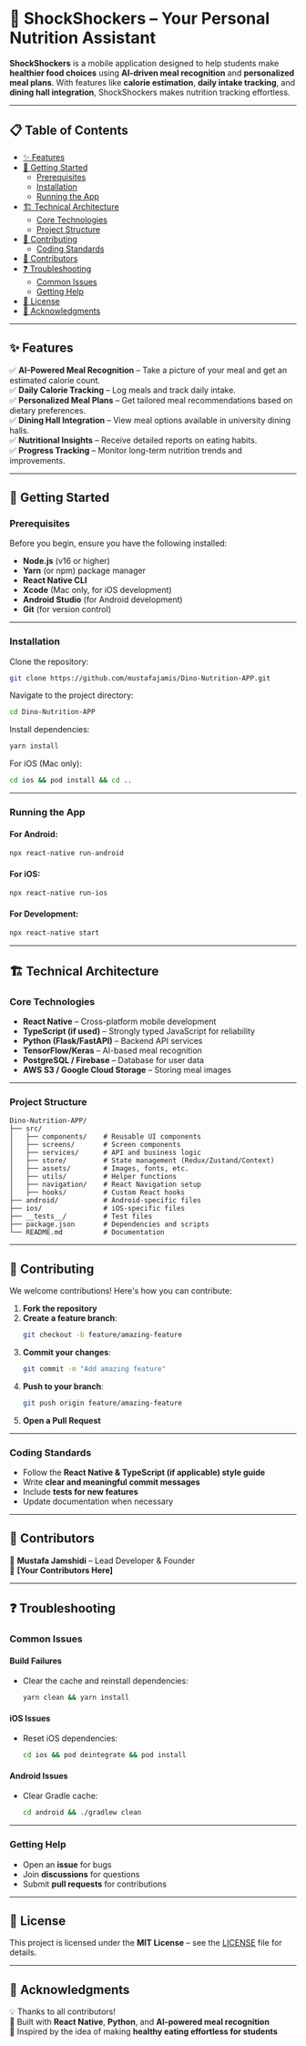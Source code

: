 # 🚀 ShockShockers – Your Personal Nutrition Assistant  

**ShockShockers** is a mobile application designed to help students make **healthier food choices** using **AI-driven meal recognition** and **personalized meal plans**. With features like **calorie estimation**, **daily intake tracking**, and **dining hall integration**, ShockShockers makes nutrition tracking effortless.

---

## 📋 Table of Contents  

- [✨ Features](#-features)  
- [🚀 Getting Started](#-getting-started)  
  - [Prerequisites](#prerequisites)  
  - [Installation](#installation)  
  - [Running the App](#running-the-app)  
- [🏗 Technical Architecture](#-technical-architecture)  
  - [Core Technologies](#core-technologies)  
  - [Project Structure](#project-structure)  
- [🤝 Contributing](#-contributing)  
  - [Coding Standards](#coding-standards)  
- [👥 Contributors](#-contributors)  
- [❓ Troubleshooting](#-troubleshooting)  
  - [Common Issues](#common-issues)  
  - [Getting Help](#getting-help)  
- [📄 License](#-license)  
- [🎉 Acknowledgments](#-acknowledgments)  

---

## ✨ Features  

✅ **AI-Powered Meal Recognition** – Take a picture of your meal and get an estimated calorie count.  
✅ **Daily Calorie Tracking** – Log meals and track daily intake.  
✅ **Personalized Meal Plans** – Get tailored meal recommendations based on dietary preferences.  
✅ **Dining Hall Integration** – View meal options available in university dining halls.  
✅ **Nutritional Insights** – Receive detailed reports on eating habits.  
✅ **Progress Tracking** – Monitor long-term nutrition trends and improvements.  

---

## 🚀 Getting Started  

### Prerequisites  

Before you begin, ensure you have the following installed:  

- **Node.js** (v16 or higher)  
- **Yarn** (or npm) package manager  
- **React Native CLI**  
- **Xcode** (Mac only, for iOS development)  
- **Android Studio** (for Android development)  
- **Git** (for version control)  

---

### Installation  

Clone the repository:  
```sh
git clone https://github.com/mustafajamis/Dino-Nutrition-APP.git
```

Navigate to the project directory:  
```sh
cd Dino-Nutrition-APP
```

Install dependencies:  
```sh
yarn install
```

For iOS (Mac only):  
```sh
cd ios && pod install && cd ..
```

---

### Running the App  

#### For Android:  
```sh
npx react-native run-android
```

#### For iOS:  
```sh
npx react-native run-ios
```

#### For Development:  
```sh
npx react-native start
```

---

## 🏗 Technical Architecture  

### Core Technologies  

- **React Native** – Cross-platform mobile development  
- **TypeScript (if used)** – Strongly typed JavaScript for reliability  
- **Python (Flask/FastAPI)** – Backend API services  
- **TensorFlow/Keras** – AI-based meal recognition  
- **PostgreSQL / Firebase** – Database for user data  
- **AWS S3 / Google Cloud Storage** – Storing meal images  

---

### Project Structure  

```
Dino-Nutrition-APP/
├── src/
│   ├── components/    # Reusable UI components
│   ├── screens/       # Screen components
│   ├── services/      # API and business logic
│   ├── store/         # State management (Redux/Zustand/Context)
│   ├── assets/        # Images, fonts, etc.
│   ├── utils/         # Helper functions
│   ├── navigation/    # React Navigation setup
│   ├── hooks/         # Custom React hooks
├── android/           # Android-specific files
├── ios/               # iOS-specific files
├── __tests__/         # Test files
├── package.json       # Dependencies and scripts
└── README.md          # Documentation
```

---

## 🤝 Contributing  

We welcome contributions! Here's how you can contribute:  

1. **Fork the repository**  
2. **Create a feature branch**:  
   ```sh
   git checkout -b feature/amazing-feature
   ```
3. **Commit your changes**:  
   ```sh
   git commit -m "Add amazing feature"
   ```
4. **Push to your branch**:  
   ```sh
   git push origin feature/amazing-feature
   ```
5. **Open a Pull Request**  

---

### Coding Standards  

- Follow the **React Native & TypeScript (if applicable) style guide**  
- Write **clear and meaningful commit messages**  
- Include **tests for new features**  
- Update documentation when necessary  

---

## 👥 Contributors  

🚀 **Mustafa Jamshidi** – Lead Developer & Founder  
🎨 **[Your Contributors Here]**  

---

## ❓ Troubleshooting  

### Common Issues  

#### **Build Failures**  

- Clear the cache and reinstall dependencies:  
  ```sh
  yarn clean && yarn install
  ```

#### **iOS Issues**  

- Reset iOS dependencies:  
  ```sh
  cd ios && pod deintegrate && pod install
  ```

#### **Android Issues**  

- Clear Gradle cache:  
  ```sh
  cd android && ./gradlew clean
  ```

---

### Getting Help  

- Open an **issue** for bugs  
- Join **discussions** for questions  
- Submit **pull requests** for contributions  

---

## 📄 License  

This project is licensed under the **MIT License** – see the [LICENSE](LICENSE) file for details.  

---

## 🎉 Acknowledgments  

💡 Thanks to all contributors!  
🚀 Built with **React Native**, **Python**, and **AI-powered meal recognition**  
📢 Inspired by the idea of making **healthy eating effortless for students**  

